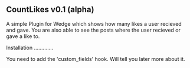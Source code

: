 CountLikes v0.1 (alpha)
-----------------------

A simple Plugin for Wedge which shows how
many likes a user recieved and gave. You 
are also able to see the posts where the
user recieved or gave a like to.

Installation
.............

You need to add the 'custom_fields' hook.
Will tell you later more about it.
